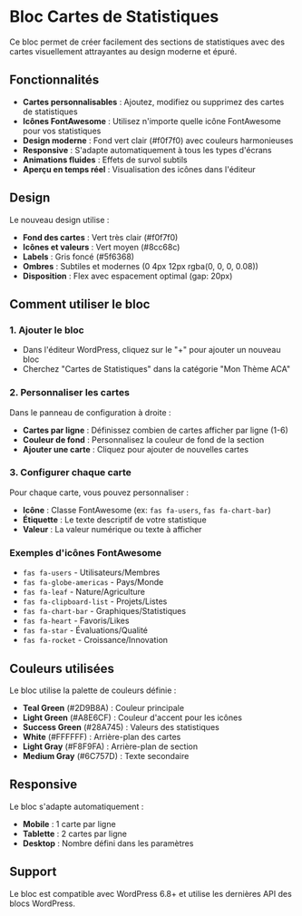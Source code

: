 # Bloc Cartes de Statistiques

Ce bloc permet de créer facilement des sections de statistiques avec des cartes visuellement attrayantes au design moderne et épuré.

## Fonctionnalités

- **Cartes personnalisables** : Ajoutez, modifiez ou supprimez des cartes de statistiques
- **Icônes FontAwesome** : Utilisez n'importe quelle icône FontAwesome pour vos statistiques
- **Design moderne** : Fond vert clair (#f0f7f0) avec couleurs harmonieuses
- **Responsive** : S'adapte automatiquement à tous les types d'écrans
- **Animations fluides** : Effets de survol subtils
- **Aperçu en temps réel** : Visualisation des icônes dans l'éditeur

## Design

Le nouveau design utilise :

- **Fond des cartes** : Vert très clair (#f0f7f0)
- **Icônes et valeurs** : Vert moyen (#8cc68c)
- **Labels** : Gris foncé (#5f6368)
- **Ombres** : Subtiles et modernes (0 4px 12px rgba(0, 0, 0, 0.08))
- **Disposition** : Flex avec espacement optimal (gap: 20px)

## Comment utiliser le bloc

### 1. Ajouter le bloc

- Dans l'éditeur WordPress, cliquez sur le "+" pour ajouter un nouveau bloc
- Cherchez "Cartes de Statistiques" dans la catégorie "Mon Thème ACA"

### 2. Personnaliser les cartes

Dans le panneau de configuration à droite :

- **Cartes par ligne** : Définissez combien de cartes afficher par ligne (1-6)
- **Couleur de fond** : Personnalisez la couleur de fond de la section
- **Ajouter une carte** : Cliquez pour ajouter de nouvelles cartes

### 3. Configurer chaque carte

Pour chaque carte, vous pouvez personnaliser :

- **Icône** : Classe FontAwesome (ex: `fas fa-users`, `fas fa-chart-bar`)
- **Étiquette** : Le texte descriptif de votre statistique
- **Valeur** : La valeur numérique ou texte à afficher

### Exemples d'icônes FontAwesome

- `fas fa-users` - Utilisateurs/Membres
- `fas fa-globe-americas` - Pays/Monde
- `fas fa-leaf` - Nature/Agriculture
- `fas fa-clipboard-list` - Projets/Listes
- `fas fa-chart-bar` - Graphiques/Statistiques
- `fas fa-heart` - Favoris/Likes
- `fas fa-star` - Évaluations/Qualité
- `fas fa-rocket` - Croissance/Innovation

## Couleurs utilisées

Le bloc utilise la palette de couleurs définie :

- **Teal Green** (#2D9B8A) : Couleur principale
- **Light Green** (#A8E6CF) : Couleur d'accent pour les icônes
- **Success Green** (#28A745) : Valeurs des statistiques
- **White** (#FFFFFF) : Arrière-plan des cartes
- **Light Gray** (#F8F9FA) : Arrière-plan de section
- **Medium Gray** (#6C757D) : Texte secondaire

## Responsive

Le bloc s'adapte automatiquement :

- **Mobile** : 1 carte par ligne
- **Tablette** : 2 cartes par ligne
- **Desktop** : Nombre défini dans les paramètres

## Support

Le bloc est compatible avec WordPress 6.8+ et utilise les dernières API des blocs WordPress.

